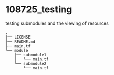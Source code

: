 # 108725_testing

testing submodules and the viewing of resources

```
.
├── LICENSE
├── README.md
├── main.tf
└── module
    ├── submodule1
    │   └── main.tf
    └── submodule2
        └── main.tf
```        